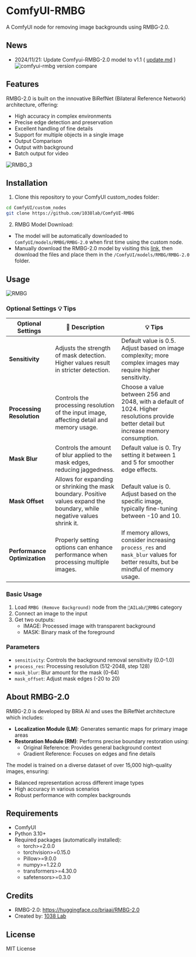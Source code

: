 # ComfyUI-RMBG

A ComfyUI node for removing image backgrounds using RMBG-2.0.

## News
- 2024/11/21: Update Comfyui-RMBG-2.0 model to v1.1 ( [update.md](https://github.com/1038lab/ComfyUI-RMBG/blob/main/update.md) )
![comfyui-rmbg version compare](https://github.com/user-attachments/assets/2d23cf42-ca74-49e5-a8bf-9de377bd71aa)

## Features

RMBG-2.0 is built on the innovative BiRefNet (Bilateral Reference Network) architecture, offering:
- High accuracy in complex environments
- Precise edge detection and preservation
- Excellent handling of fine details
- Support for multiple objects in a single image
- Output Comparison
- Output with background
- Batch output for video

![RMBG_3](https://github.com/user-attachments/assets/f3ffa3c4-5a21-4c0c-a078-b4ffe681c4c4)

## Installation

1. Clone this repository to your ComfyUI custom_nodes folder:
```bash
cd ComfyUI/custom_nodes
git clone https://github.com/1038lab/ComfyUI-RMBG
```

2. RMBG Model Download:

- The model will be automatically downloaded to `ComfyUI/models/RMBG/RMBG-2.0` when first time using the custom node.
- Manually download the RMBG-2.0 model by visiting this [link](https://huggingface.co/briaai/RMBG-2.0/tree/main), then download the files and place them in the `/ComfyUI/models/RMBG/RMBG-2.0` folder.

## Usage
![RMBG](https://github.com/user-attachments/assets/cd0eb92e-8f2e-4ae4-95f1-899a6d83cab6)

### Optional Settings :bulb: Tips
| Optional Settings    | :memo: Description                                                           | :bulb: Tips                                                                                   |
|----------------------|-----------------------------------------------------------------------------|---------------------------------------------------------------------------------------------------|
| **Sensitivity**      | Adjusts the strength of mask detection. Higher values result in stricter detection. | Default value is 0.5. Adjust based on image complexity; more complex images may require higher sensitivity. |
| **Processing Resolution** | Controls the processing resolution of the input image, affecting detail and memory usage. | Choose a value between 256 and 2048, with a default of 1024. Higher resolutions provide better detail but increase memory consumption. |
| **Mask Blur**        | Controls the amount of blur applied to the mask edges, reducing jaggedness. | Default value is 0. Try setting it between 1 and 5 for smoother edge effects.                    |
| **Mask Offset**      | Allows for expanding or shrinking the mask boundary. Positive values expand the boundary, while negative values shrink it. | Default value is 0. Adjust based on the specific image, typically fine-tuning between -10 and 10. |
| **Performance Optimization** | Properly setting options can enhance performance when processing multiple images. | If memory allows, consider increasing `process_res` and `mask_blur` values for better results, but be mindful of memory usage. |

### Basic Usage
1. Load `RMBG (Remove Background)` node from the `🧪AILab/🧽RMBG` category
2. Connect an image to the input
3. Get two outputs:
   - IMAGE: Processed image with transparent background
   - MASK: Binary mask of the foreground

### Parameters
- `sensitivity`: Controls the background removal sensitivity (0.0-1.0)
- `process_res`: Processing resolution (512-2048, step 128)
- `mask_blur`: Blur amount for the mask (0-64)
- `mask_offset`: Adjust mask edges (-20 to 20)

## About RMBG-2.0

RMBG-2.0 is developed by BRIA AI and uses the BiRefNet architecture which includes:

- **Localization Module (LM)**: Generates semantic maps for primary image areas
- **Restoration Module (RM)**: Performs precise boundary restoration using:
  - Original Reference: Provides general background context
  - Gradient Reference: Focuses on edges and fine details

The model is trained on a diverse dataset of over 15,000 high-quality images, ensuring:
- Balanced representation across different image types
- High accuracy in various scenarios
- Robust performance with complex backgrounds

## Requirements
- ComfyUI
- Python 3.10+
- Required packages (automatically installed):
  - torch>=2.0.0
  - torchvision>=0.15.0
  - Pillow>=9.0.0
  - numpy>=1.22.0
  - transformers>=4.30.0
  - safetensors>=0.3.0

## Credits
- RMBG-2.0: https://huggingface.co/briaai/RMBG-2.0
- Created by: [1038 Lab](https://github.com/1038lab)

## License
MIT License
